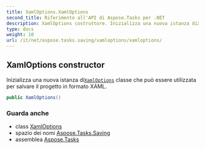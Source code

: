 ```yaml
---
title: XamlOptions.XamlOptions
second_title: Riferimento all'API di Aspose.Tasks per .NET
description: XamlOptions costruttore. Inizializza una nuova istanza diXamlOptions classe che può essere utilizzata per salvare il progetto in formato XAML.
type: docs
weight: 10
url: /it/net/aspose.tasks.saving/xamloptions/xamloptions/
---
```

## XamlOptions constructor

Inizializza una nuova istanza di[`XamlOptions`](../) classe che può essere utilizzata per salvare il progetto in formato XAML.

```csharp
public XamlOptions()
```

### Guarda anche

* class [XamlOptions](../)
* spazio dei nomi [Aspose.Tasks.Saving](../../xamloptions/)
* assemblea [Aspose.Tasks](../../../)


